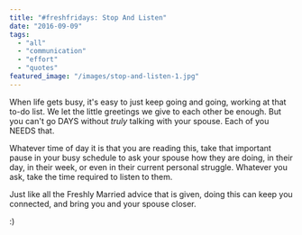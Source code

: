 ```yaml
---
title: "#freshfridays: Stop And Listen"
date: "2016-09-09"
tags:
  - "all"
  - "communication"
  - "effort"
  - "quotes"
featured_image: "/images/stop-and-listen-1.jpg"
---
```


When life gets busy, it's easy to just keep going and going, working at that to-do list. We let the little greetings we give to each other be enough. But you can't go DAYS without _truly_ talking with your spouse. Each of you NEEDS that.

Whatever time of day it is that you are reading this, take that important pause in your busy schedule to ask your spouse how they are doing, in their day, in their week, or even in their current personal struggle. Whatever you ask, take the time required to listen to them.

Just like all the Freshly Married advice that is given, doing this can keep you connected, and bring you and your spouse closer.

:)
